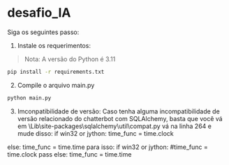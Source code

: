 # desafio_IA
Siga os seguintes passo:

1. Instale os requerimentos:
> Nota: A versão do Python é 3.11
```bash
pip install -r requirements.txt
```
2. Compile o arquivo main.py
```bash
python main.py
```
3. Imconpatibilidade de versão:
Caso tenha alguma incompatibilidade de versão relacionado do chatterbot com SQLAlchemy, basta que você vá em <Python-folder>\Lib\site-packages\sqlalchemy\util\compat.py vá na linha 264 e mude disso:
if win32 or jython:
    time_func = time.clock
    
else:
    time_func = time.time
para isso:
if win32 or jython:
    #time_func = time.clock
    pass
else:
    time_func = time.time